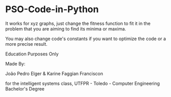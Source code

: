 # PSO-Code-in-Python
It works for xyz graphs, just change the fitness function to fit it in the problem that you are aiming to find its minima or maxima. 

You may also change code's constants if you want to optimize the code or a more precise result.

Education Purposes Only

Made By:

João Pedro Elger &
Karine Faggian Franciscon 

for the intelligent systems class, UTFPR - Toledo - Computer Engineering Bachelor's Degree

